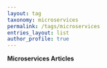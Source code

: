 ```yaml
---
layout: tag
taxonomy: microservices
permalink: /tags/microservices
entries_layout: list
author_profile: true
---
```

**Microservices Articles**